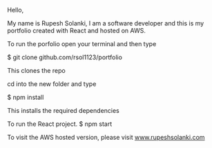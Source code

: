 Hello,

  My name is Rupesh Solanki,
  I am a software developer 
  and this is my portfolio
  created with React and hosted
  on AWS.
  
  
 To run the porfolio open your terminal and then type

$ git clone github.com/rsol1123/portfolio

This clones the repo

cd into the new folder and type

$ npm install

This installs the required dependencies

To run the React project.
$ npm start
  
  
To visit the AWS hosted version,
please visit www.rupeshsolanki.com
